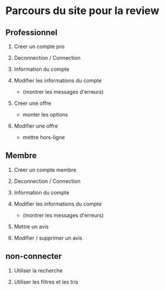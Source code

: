 # Parcours du site pour la review

## Professionnel

1. Creer un compte pro

2. Deconnection / Connection 

3. Information du compte

4. Modifier les informations du compte 
    + (montrer les messages d'erreurs)

5. Creer une offre
    + monter les options

6. Modifier une offre
    + mettre hors-ligne 


## Membre
     
1. Creer un compte membre

2. Deconnection / Connection 

3. Information du compte

4. Modifier les informations du compte 
    + (montrer les messages d'erreurs)

5. Mettre un avis 

6. Modifier / supprimer un avis 



## non-connecter

1. Utiliser la recherche

2. Utiliser les filtres et les tris
